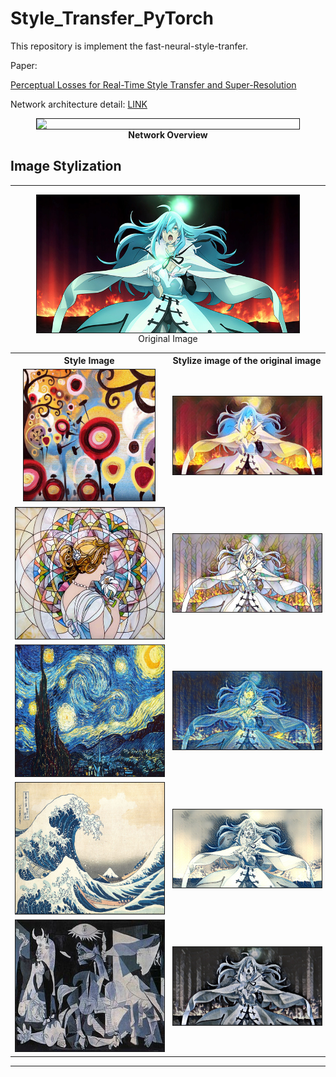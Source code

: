 # Style_Transfer_PyTorch

This repository is implement the fast-neural-style-tranfer.


Paper:

[Perceptual Losses for Real-Time Style Transfer and Super-Resolution](https://arxiv.org/abs/1603.08155)<p>
Network architecture detail: [LINK](https://web.eecs.umich.edu/~justincj/papers/eccv16/JohnsonECCV16Supplementary.pdf)

<img src ="https://media.springernature.com/original/springer-static/image/chp%3A10.1007%2F978-3-319-46475-6_43/MediaObjects/419974_1_En_43_Fig2_HTML.gif" width="420px" border="1" style="display:block; margin:auto;">
<div style="text-align:center"><strong>Network Overview</strong></div>

<p>


## **Image Stylization**
---
<img src ="https://raw.githubusercontent.com/wilile26811249/Style_Transfer_PyTorch/main/images/input_images/vivy.jpg" width="420px" border="1" style="display:block; margin:auto;">
<div style="text-align:center">Original Image</div>
<table style="width:100%, border:3px">
  <tr>
    <th style="text-align:center">Style Image</th>
    <th style="text-align:center">Stylize image of the original image</th>
  </tr>
  <tr>
    <td width=50% align="center">
        <img src ="https://raw.githubusercontent.com/wilile26811249/Style_Transfer_PyTorch/main/images/style_images/candy.jpg"
        height="210px"  border="1">
    </td>
    <td>
        <img src ="https://raw.githubusercontent.com/wilile26811249/Style_Transfer_PyTorch/main/images/result_images/vivy_candy.jpg"   border="1">
    </td>
  </tr>
  <tr>
    <td width=50% align="center">
        <img src ="https://raw.githubusercontent.com/wilile26811249/Style_Transfer_PyTorch/main/images/style_images/mosaic.jpg"
        height="210px"  border="1">
    </td>
    <td>
        <img src ="https://raw.githubusercontent.com/wilile26811249/Style_Transfer_PyTorch/main/images/result_images/vivy_mosaic.jpg"   border="1">
    </td>
  </tr>
  <tr>
    <td width=50% align="center">
        <img src ="https://raw.githubusercontent.com/wilile26811249/Style_Transfer_PyTorch/main/images/style_images/starry-night.jpg"
        height="210px"  border="1">
    </td>
    <td>
        <img src ="https://raw.githubusercontent.com/wilile26811249/Style_Transfer_PyTorch/main/images/result_images/vivy_starry_night.jpg"   border="1">
    </td>
  </tr>
  <tr>
    <td width=50% align="center">
        <img src ="https://raw.githubusercontent.com/wilile26811249/Style_Transfer_PyTorch/main/images/style_images/great_wave.jpg"
        height="210px"  border="1">
    </td>
    <td>
        <img src ="https://raw.githubusercontent.com/wilile26811249/Style_Transfer_PyTorch/main/images/result_images/vivy_great_wave.jpg"   border="1">
    </td>
  </tr>
  <tr>
    <td width=50% align="center">
        <img src ="https://raw.githubusercontent.com/wilile26811249/Style_Transfer_PyTorch/main/images/style_images/guernica.jpg"
        height="210px"  border="1">
    </td>
    <td>
        <img src ="https://raw.githubusercontent.com/wilile26811249/Style_Transfer_PyTorch/main/images/result_images/vivy_guernica.jpg"   border="1">
    </td>
  </tr>
</table>

---